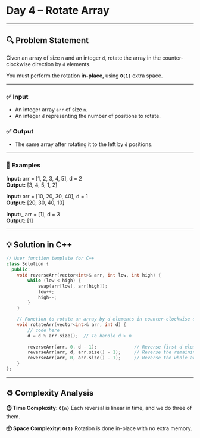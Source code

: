 # Day 4 – Rotate Array

---

## 🔍 Problem Statement

Given an array of size ```n``` and an integer ```d```, rotate the array in the counter-clockwise direction by ```d``` elements.

You must perform the rotation **in-place**, using __```O(1)```__ extra space.

---

### ✅ Input

- An integer array `arr` of size `n`.
- An integer `d` representing the number of positions to rotate.

### ✅ Output

- The same array after rotating it to the left by `d` positions.

---

### 🧪 Examples

__Input:__ arr = [1, 2, 3, 4, 5], d = 2 <br/>
__Output:__ [3, 4, 5, 1, 2]

__Input:__ arr = [10, 20, 30, 40], d = 1  <br/>
__Output:__ [20, 30, 40, 10]

__Input:___ arr = [1], d = 3 <br/>
__Output:__ [1]

---

## 💡 Solution in C++

```cpp
// User function template for C++
class Solution {
  public:
    void reverseArr(vector<int>& arr, int low, int high) {
        while (low < high) {
            swap(arr[low], arr[high]);
            low++;
            high--;
        }
    }

    // Function to rotate an array by d elements in counter-clockwise direction.
    void rotateArr(vector<int>& arr, int d) {
        // code here
        d = d % arr.size();  // To handle d > n
        
        reverseArr(arr, 0, d - 1);              // Reverse first d elements
        reverseArr(arr, d, arr.size() - 1);     // Reverse the remaining elements
        reverseArr(arr, 0, arr.size() - 1);     // Reverse the whole array
    }
};

```

--- 

## ⚙️ Complexity Analysis
__⏱️ Time Complexity: ```O(n)```__
Each reversal is linear in time, and we do three of them.

__📦 Space Complexity: ```O(1)```__
Rotation is done in-place with no extra memory.

